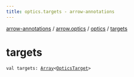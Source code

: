 ```yaml
---
title: optics.targets - arrow-annotations
---
```


[arrow-annotations](../../index.html) / [arrow.optics](../index.html) / [optics](index.html) / [targets](./targets.html)

# targets

`val targets: `[`Array`](https://kotlinlang.org/api/latest/jvm/stdlib/kotlin/-array/index.html)`<`[`OpticsTarget`](../-optics-target/index.html)`>`